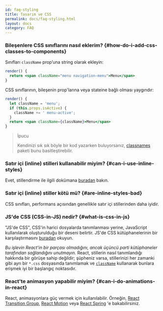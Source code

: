 ```yaml
---
id: faq-styling
title: Tasarım ve CSS
permalink: docs/faq-styling.html
layout: docs
category: FAQ
---
```


### Bileşenlere CSS sınıflarını nasıl eklerim? {#how-do-i-add-css-classes-to-components}

Sınıfları `className` prop’una string olarak ekleyin:

```jsx
render() {
  return <span className="menu navigation-menu">Menu</span>
}
```

CSS sınıflarının, bileşenin prop'larına veya stateine bağlı olması yaygındır:

```jsx
render() {
  let className = 'menu';
  if (this.props.isActive) {
    className += ' menu-active';
  }
  return <span className={className}>Menu</span>
}
```

>İpucu
>
>Kendinizi sık sık böyle bir kod yazarken buluyorsanız, [classnames](https://www.npmjs.com/package/classnames#usage-with-reactjs) paketi bunu basitleştirebilir.

### Satır içi (inline) stilleri kullanabilir miyim? {#can-i-use-inline-styles}

Evet, stillendirme ile ilgili dokümana [buradan](/docs/dom-elements.html#style) bakın.

### Satır içi (inline) stiller kötü mü? {#are-inline-styles-bad}

CSS sınıfları, performans açısından genellikle satır içi stillerinden daha iyidir.

### JS'de CSS (CSS-in-JS) nedir? {#what-is-css-in-js}

"JS'de CSS", CSS'in harici dosyalarda tanımlanması yerine, JavaScript kullanılarak oluşturulduğu bir deseni belirtir. JS'de CSS kütüphanelerinin bir karşılaştırmasını [buradan](https://github.com/MicheleBertoli/css-in-js) okuyun.

_Bu işlevin React'in bir parçası olmadığını, ancak üçüncü parti kütüphaneler tarafından sağlandığını unutmayın._ React, stillerin nasıl tanımlandığı hakkında bir görüşe sahip değildir; şüpheniz varsa, stillerinizi her zamanki gibi ayrı bir `*.css` dosyasında tanımlamak ve [`className`](/docs/dom-elements.html#classname) kullanarak bunlara erişmek iyi bir başlangıç noktasıdır.

### React'te animasyon yapabilir miyim? {#can-i-do-animations-in-react}

React, animasyonlara güç vermek için kullanılabilir. Örneğin, [React Transition Group](https://reactcommunity.org/react-transition-group/), [React Motion](https://github.com/chenglou/react-motion) veya [React Spring](https://github.com/react-spring/react-spring) 'e bakabilirsiniz.
